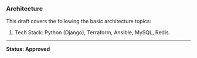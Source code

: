 ### Architecture

This draft covers the following the basic architecture topics:

1. Tech Stack: Python (Django), Terraform, Ansible, MySQL, Redis.


---

**Status: Approved**
